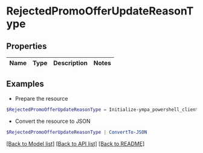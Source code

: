 # RejectedPromoOfferUpdateReasonType
## Properties

Name | Type | Description | Notes
------------ | ------------- | ------------- | -------------

## Examples

- Prepare the resource
```powershell
$RejectedPromoOfferUpdateReasonType = Initialize-ympa_powershell_clientRejectedPromoOfferUpdateReasonType 
```

- Convert the resource to JSON
```powershell
$RejectedPromoOfferUpdateReasonType | ConvertTo-JSON
```

[[Back to Model list]](../README.md#documentation-for-models) [[Back to API list]](../README.md#documentation-for-api-endpoints) [[Back to README]](../README.md)

